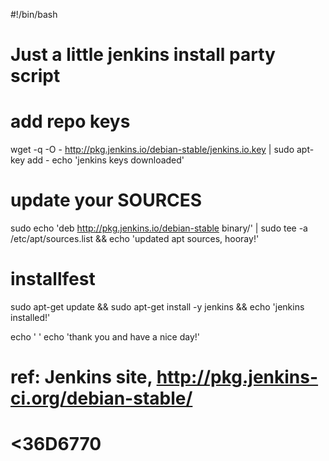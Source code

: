 #!/bin/bash 

# Just a little jenkins install party script

# add repo keys
wget -q -O - http://pkg.jenkins.io/debian-stable/jenkins.io.key | sudo apt-key add -
echo 'jenkins keys downloaded'

# update your SOURCES
sudo echo 'deb http://pkg.jenkins.io/debian-stable binary/' | sudo tee -a /etc/apt/sources.list && echo 'updated apt sources, hooray!'

# installfest 
sudo apt-get update && sudo apt-get install -y jenkins && echo 'jenkins installed!'

echo ' '
echo 'thank you and have a nice day!'

# ref: Jenkins site, http://pkg.jenkins-ci.org/debian-stable/
# <36D6770
